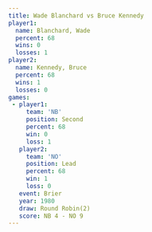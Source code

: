 ```yaml
---
title: Wade Blanchard vs Bruce Kennedy
player1:               
  name: Blanchard, Wade
  percent: 68          
  wins: 0              
  losses: 1            
player2:               
  name: Kennedy, Bruce 
  percent: 68          
  wins: 1              
  losses: 0            
games:
 - player1:          
     team: 'NB'      
     position: Second
     percent: 68     
     win: 0          
     loss: 1         
   player2:        
     team: 'NO'    
     position: Lead
     percent: 68   
     win: 1        
     loss: 0       
   event: Brier        
   year: 1980          
   draw: Round Robin(2)
   score: NB 4 - NO 9  
---
```

